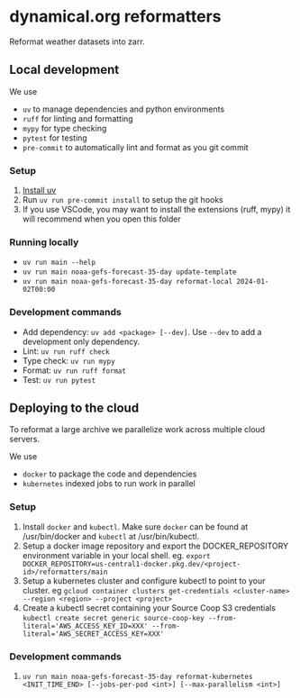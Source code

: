 # dynamical.org reformatters
Reformat weather datasets into zarr.

## Local development

We use 
* `uv` to manage dependencies and python environments
* `ruff` for linting and formatting
* `mypy` for type checking
* `pytest` for testing
* `pre-commit` to automatically lint and format as you git commit

### Setup
1. [Install uv](https://docs.astral.sh/uv/getting-started/installation/)
1. Run `uv run pre-commit install` to setup the git hooks
1. If you use VSCode, you may want to install the extensions (ruff, mypy) it will recommend when you open this folder

### Running locally

* `uv run main --help`
* `uv run main noaa-gefs-forecast-35-day update-template`
* `uv run main noaa-gefs-forecast-35-day reformat-local 2024-01-02T00:00`

### Development commands
* Add dependency: `uv add <package> [--dev]`. Use `--dev` to add a development only dependency.
* Lint: `uv run ruff check`
* Type check: `uv run mypy`
* Format: `uv run ruff format`
* Test: `uv run pytest`

## Deploying to the cloud

To reformat a large archive we parallelize work across multiple cloud servers.

We use
* `docker` to package the code and dependencies
* `kubernetes` indexed jobs to run work in parallel

### Setup

1. Install `docker` and `kubectl`. Make sure `docker` can be found at /usr/bin/docker and `kubectl` at /usr/bin/kubectl.
1. Setup a docker image repository and export the DOCKER_REPOSITORY environment variable in your local shell. eg. `export DOCKER_REPOSITORY=us-central1-docker.pkg.dev/<project-id>/reformatters/main`
1. Setup a kubernetes cluster and configure kubectl to point to your cluster. eg `gcloud container clusters get-credentials <cluster-name> --region <region> --project <project>`
1. Create a kubectl secret containing your Source Coop S3 credentials `kubectl create secret generic source-coop-key --from-literal='AWS_ACCESS_KEY_ID=XXX' --from-literal='AWS_SECRET_ACCESS_KEY=XXX'`


### Development commands
1. `uv run main noaa-gefs-forecast-35-day reformat-kubernetes <INIT_TIME_END> [--jobs-per-pod <int>] [--max-parallelism <int>]`